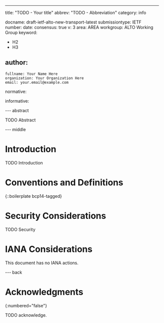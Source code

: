 ---
title: "TODO - Your title"
abbrev: "TODO - Abbreviation"
category: info

docname: draft-ietf-alto-new-transport-latest
submissiontype: IETF
number:
date:
consensus: true
v: 3
area: AREA
workgroup: ALTO Working Group
keyword:
 - H2
 - H3

author:
 -
    fullname: Your Name Here
    organization: Your Organization Here
    email: your.email@example.com

normative:

informative:


--- abstract

TODO Abstract


--- middle

# Introduction

TODO Introduction


# Conventions and Definitions

{::boilerplate bcp14-tagged}


# Security Considerations

TODO Security


# IANA Considerations

This document has no IANA actions.


--- back

# Acknowledgments
{:numbered="false"}

TODO acknowledge.
